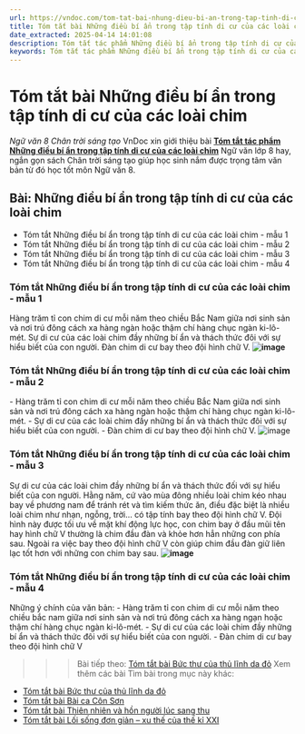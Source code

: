 ```yaml
---
url: https://vndoc.com/tom-tat-bai-nhung-dieu-bi-an-trong-tap-tinh-di-cu-cua-cac-loai-chim-331381
title: Tóm tắt bài Những điều bí ẩn trong tập tính di cư của các loài chim - Ngữ văn 8 Chân trời sáng tạo - VnDoc.com
date_extracted: 2025-04-14 14:01:08
description: Tóm tắt tác phẩm Những điều bí ẩn trong tập tính di cư của các loài chim sách Chân trời sáng tạo giúp quý thầy cô giáo và các bạn học sinh có thêm tài liệu tham khảo.
keywords: Tóm tắt tác phẩm Những điều bí ẩn trong tập tính di cư của các loài chim,bài Những điều bí ẩn trong tập tính di cư của các loài chim,tóm tắt Những điều bí ẩn trong tập tính di cư của các loài chim,Tóm tắt văn bản Những điều bí ẩn trong tập tính di cư của các loài chim,học tốt ngữ văn lớp 8,ngữ văn 8,ngữ văn 8 Chân trời sáng tạo,ngữ văn lớp 8,văn 8 Chân trời sáng tạo,tóm tắt ngữ văn 8 CTST
---
```


# Tóm tắt bài Những điều bí ẩn trong tập tính di cư của các loài chim
 _Ngữ văn 8 Chân trời sáng tạo_
VnDoc xin giới thiệu bài [**Tóm tắt tác phẩm Những điều bí ẩn trong tập tính di cư của các loài chim**](<https://vndoc.com/tom-tat-bai-nhung-dieu-bi-an-trong-tap-tinh-di-cu-cua-cac-loai-chim-331381>) Ngữ văn lớp 8 hay, ngắn gọn sách Chân trời sáng tạo giúp học sinh nắm được trọng tâm văn bản từ đó học tốt môn Ngữ văn 8.
## **Bài: Những điều bí ẩn trong tập tính di cư của các loài chim**
  * Tóm tắt Những điều bí ẩn trong tập tính di cư của các loài chim - mẫu 1
  * Tóm tắt Những điều bí ẩn trong tập tính di cư của các loài chim - mẫu 2
  * Tóm tắt Những điều bí ẩn trong tập tính di cư của các loài chim - mẫu 3
  * Tóm tắt Những điều bí ẩn trong tập tính di cư của các loài chim - mẫu 4

### **Tóm tắt Những điều bí ẩn trong tập tính di cư của các loài chim - mẫu 1**
Hàng trăm tỉ con chim di cư mỗi năm theo chiều Bắc Nam giữa nơi sinh sản và nơi trú đông cách xa hàng ngàn hoặc thậm chí hàng chục ngàn ki-lô-mét. Sự di cư của các loài chim đầy những bí ẩn và thách thức đôi với sự hiểu biết của con người. Đàn chim di cư bay theo đội hình chữ V.
**![image](https://i.vdoc.vn/data/image/2024/11/12/doc-hieu-van-ban-nhung-dieu-bi-an-trong-tap-tinh-di-cu-cua-cac-loai-chim-do-hop-tong-hop-ngu-van-8-chan-troi-sang-tao.jpg)**
### **Tóm tắt Những điều bí ẩn trong tập tính di cư của các loài chim - mẫu 2**
\- Hàng trăm tỉ con chim di cư mỗi năm theo chiều Bắc Nam giữa nơi sinh sản và nơi trú đông cách xa hàng ngàn hoặc thậm chí hàng chục ngàn ki-lô-mét.
\- Sự di cư của các loài chim đầy những bí ẩn và thách thức đôi với sự hiểu biết của con người.
\- Đàn chim di cư bay theo đội hình chữ V.
![image](https://i.vdoc.vn/data/image/2024/11/12/k9-1689769643.png)
### **Tóm tắt Những điều bí ẩn trong tập tính di cư của các loài chim - mẫu 3**
Sự di cư của các loài chim đầy những bí ẩn và thách thức đối với sự hiểu biết của con người. Hằng năm, cứ vào mùa đông nhiều loài chim kéo nhau bay về phương nam để tránh rét và tìm kiếm thức ăn, điều đặc biệt là nhiều loài chim như nhạn, ngỗng, trời… có tập tính bay theo đội hình chữ V. Đội hình này được tối ưu về mặt khí động lực học, con chim bay ở đầu mũi tên hay hình chữ V thường là chim đầu đàn và khỏe hơn hẳn những con phía sau. Ngoài ra việc bay theo đội hình chữ V còn giúp chim đầu đàn giữ liên lạc tốt hơn với những con chim bay sau.
**![image](https://i.vdoc.vn/data/image/2024/11/12/di-cu.jpg)**
### **Tóm tắt Những điều bí ẩn trong tập tính di cư của các loài chim - mẫu 4**
Những ý chính của văn bản:
\- Hàng trăm tỉ con chim di cư mỗi năm theo chiều bắc nam giữa nơi sinh sản và nơi trú đông cách xa hàng ngạn hoặc thậm chí hàng chục ngàn ki-lô-mét.
\- Sự di cư của các loài chim đầy những bí ẩn và thách thức đôi với sự hiểu biết của con người.
\- Đàn chim di cư bay theo đội hình chữ V
>>> Bài tiếp theo: [Tóm tắt bài Bức thư của thủ lĩnh da đỏ](<https://vndoc.com/tom-tat-bai-buc-thu-cua-thu-linh-da-do-331387>)
Xem thêm các bài Tìm bài trong mục này khác:
  * [Tóm tắt bài Bức thư của thủ lĩnh da đỏ](</tom-tat-bai-buc-thu-cua-thu-linh-da-do-331387>)
  * [Tóm tắt bài Bài ca Côn Sơn](</tom-tat-bai-bai-ca-con-son-331388>)
  * [Tóm tắt bài Thiên nhiên và hồn người lúc sang thu](</tom-tat-bai-thien-nhien-va-hon-nguoi-luc-sang-thu-331390>)
  * [Tóm tắt bài Lối sống đơn giản – xu thế của thế kỉ XXI](</tom-tat-bai-loi-song-don-gian-xu-the-cua-the-ki-xxi-331391>)

